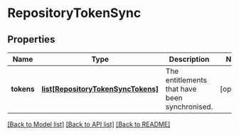 # RepositoryTokenSync

## Properties
Name | Type | Description | Notes
------------ | ------------- | ------------- | -------------
**tokens** | [**list[RepositoryTokenSyncTokens]**](RepositoryTokenSyncTokens.md) | The entitlements that have been synchronised. | [optional] 

[[Back to Model list]](../README.md#documentation-for-models) [[Back to API list]](../README.md#documentation-for-api-endpoints) [[Back to README]](../README.md)



